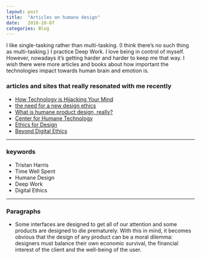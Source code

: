 ```yaml
---
layout: post
title:  "Articles on humane design"
date:   2018-10-07
categories: Blog
---
```


I like single-tasking rather than multi-tasking. (I think there’s no such thing as multi-tasking.) I practice Deep Work. I love being in control of myself. However, nowadays it’s getting harder and harder to keep me that way. I wish there were more articles and books about how important the technologies impact towards human brain and emotion is.


### articles and sites that really resonated with me recently
- [How Technology is Hijacking Your Mind](https://medium.com/thrive-global/how-technology-hijacks-peoples-minds-from-a-magician-and-google-s-design-ethicist-56d62ef5edf3)
- [the need for a new design ethics](http://www.tristanharris.com/the-need-for-a-new-design-ethics/)
- [What is humane product design, really?](https://uxdesign.cc/what-is-humane-product-design-really-546fff0b026)
- [Center for Humane Technology](http://humanetech.com/)
- [Ethics for Design](https://ethicsfordesign.com/about)
- [Beyond Digital Ethics](http://calnewport.com/blog/2018/08/09/beyond-digital-ethics/)

---

### keywords
- Tristan Harris
- Time Well Spent
- Humane Design
- Deep Work
- Digital Ethics

---

### Paragraphs
- Some interfaces are designed to get all of our attention and some products are designed to die prematurely. With this in mind, it becomes obvious that the design of any product can be a moral dilemma: designers must balance their own economic survival, the financial interest of the client and the well-being of the user.

